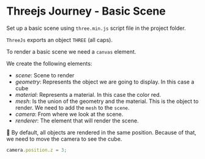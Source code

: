 # Threejs Journey - Basic Scene

Set up a basic scene using `three.min.js` script file in the project folder.

`ThreeJs` exports an object `THREE` (all caps).

To render a basic scene we need a `canvas` element.

We create the following elements:
- *scene*: Scene to render
- *geometry*: Represents the object we are going to display. In this case a cube
- *material*: Represents a material. In this case the color red.
- *mesh*: Is the union of the geometry and the material. This is the object to render. We need to add the `mesh` to the `scene`.
- *camera*: From where we look at the scene.
- *renderer*: The element that will render the scene.

:movie_camera: By default, all objects are rendered in the same position. Because of that, we need to move the camera to see the cube.

```javascript
camera.position.z = 3;
```

